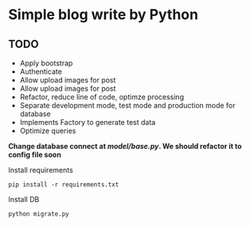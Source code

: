 # Simple blog write by Python

## TODO

* Apply bootstrap
* Authenticate
* Allow upload images for post
* Allow upload images for post
* Refactor, reduce line of code, optimze processing
* Separate development mode, test mode and production mode for database
* Implements Factory to generate test data
* Optimize queries


**Change database connect at *model/base.py*. We should refactor it to config file soon**

Install requirements

	pip install -r requirements.txt

Install DB

	python migrate.py  
